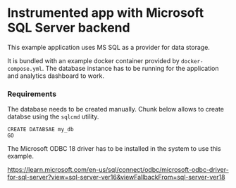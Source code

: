 # Instrumented app with Microsoft SQL Server backend

This example application uses MS SQL as a provider for data storage.

It is bundled with an example docker container provided by `docker-compose.yml`.
The database instance has to be running for the application and analytics dashboard to work.

### Requirements

The database needs to be created manually. Chunk below allows to create databse using the `sqlcmd` utility.

```
CREATE DATABSAE my_db
GO
```

The Microsoft ODBC 18 driver has to be installed in the system to use this example.

https://learn.microsoft.com/en-us/sql/connect/odbc/microsoft-odbc-driver-for-sql-server?view=sql-server-ver16&viewFallbackFrom=sql-server-ver18
